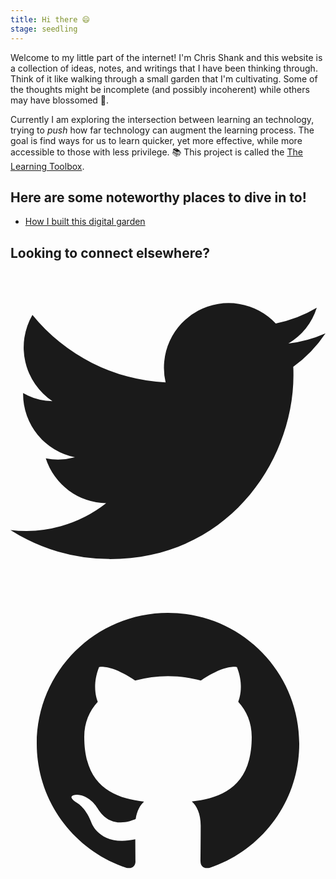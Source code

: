 ```yaml
---
title: Hi there 😄
stage: seedling
---
```


Welcome to my little part of the internet! I'm Chris Shank and this website is a collection of ideas, notes, and writings that I have been thinking through. Think of it like walking through a small garden that I'm cultivating. Some of the thoughts might be incomplete (and possibly incoherent) while others may have blossomed 🌺.

Currently I am exploring the intersection between learning an technology, trying to _push_ how far technology can augment the learning process. The goal is find ways for us to learn quicker, yet more effective, while more accessible to those with less privilege. 📚 This project is called the [The Learning Toolbox](https://learningtoolbox.io).

## Here are some noteworthy places to dive in to!

- [How I built this digital garden](/notes/how-i-built-this-digital-garden)

## Looking to connect elsewhere?

<div class="flex items-center flex-no-wrap space-x-2">
<a href="https://twitter.com/chrisshank23" class="hide-underline">
	<svg 
		viewBox="0 0 20 20"
		fill="currentColor" 
		class="w-8 h-8 text-indigo-300 opacity-75 hover:opacity-100 focus:opacity-100"
	>
		<path
			d="M6.29 18.251c7.547 0 11.675-6.253 11.675-11.675 0-.178 0-.355-.012-.53A8.348 8.348 0 0020 3.92a8.19 8.19 0 01-2.357.646 4.118 4.118 0 001.804-2.27 8.224 8.224 0 01-2.605.996 4.107 4.107 0 00-6.993 3.743 11.65 11.65 0 01-8.457-4.287 4.106 4.106 0 001.27 5.477A4.073 4.073 0 01.8 7.713v.052a4.105 4.105 0 003.292 4.022 4.095 4.095 0 01-1.853.07 4.108 4.108 0 003.834 2.85A8.233 8.233 0 010 16.407a11.616 11.616 0 006.29 1.84"
		></path>
	</svg>
</a>

<a href="https://github.com/ChrisShank" class="hide-underline">
	<svg
		viewBox="0 0 24 24"
		fill="currentColor"
		class="w-8 h-8 text-indigo-300 opacity-75 hover:opacity-100 focus:opacity-100"
	>
		<path
			d="M12 2C6.477 2 2 6.463 2 11.97c0 4.404 2.865 8.14 6.839 9.458.5.092.682-.216.682-.48 0-.236-.008-.864-.013-1.695-2.782.602-3.369-1.337-3.369-1.337-.454-1.151-1.11-1.458-1.11-1.458-.908-.618.069-.606.069-.606 1.003.07 1.531 1.027 1.531 1.027.892 1.524 2.341 1.084 2.91.828.092-.643.35-1.083.636-1.332-2.22-.251-4.555-1.107-4.555-4.927 0-1.088.39-1.979 1.029-2.675-.103-.252-.446-1.266.098-2.638 0 0 .84-.268 2.75 1.022A9.606 9.606 0 0112 6.82c.85.004 1.705.114 2.504.336 1.909-1.29 2.747-1.022 2.747-1.022.546 1.372.202 2.386.1 2.638.64.696 1.028 1.587 1.028 2.675 0 3.83-2.339 4.673-4.566 4.92.359.307.678.915.678 1.846 0 1.332-.012 2.407-.012 2.734 0 .267.18.577.688.48C19.137 20.107 22 16.373 22 11.969 22 6.463 17.522 2 12 2z"
		></path>
	</svg>
</a>
</div>
